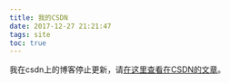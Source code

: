 ```yaml
---
title: 我的CSDN
date: 2017-12-27 21:21:47
tags: site
toc: true
---
```


我在csdn上的博客停止更新，请[在这里查看在CSDN的文章](https://blog.csdn.net/dongchangzhang)。
